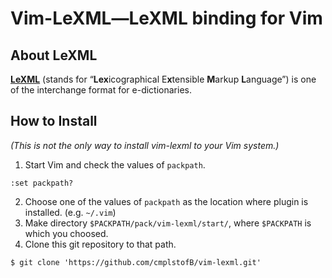 # Vim-LeXML―LeXML binding for Vim
## About LeXML
[**LeXML**](http://www.d-assist.com/lexml.html) (stands for “**Lex**icographical E**x**tensible **M**arkup **L**anguage”) is one of the interchange format for e-dictionaries.

## How to Install
*(This is not the only way to install vim-lexml to your Vim system.)*

1. Start Vim and check the values of `packpath`.
```vim
:set packpath?
```
2. Choose one of the values of `packpath` as the location where plugin is installed.
(e.g. `~/.vim`)
3. Make directory `$PACKPATH/pack/vim-lexml/start/`, where `$PACKPATH` is which you choosed.
4. Clone this git repository to that path.
```console
$ git clone 'https://github.com/cmplstofB/vim-lexml.git'
```

